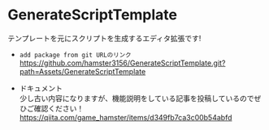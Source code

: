 # GenerateScriptTemplate
テンプレートを元にスクリプトを生成するエディタ拡張です!

- `add package from git URLのリンク`
  https://github.com/hamster3156/GenerateScriptTemplate.git?path=Assets/GenerateScriptTemplate

- ドキュメント  
少し古い内容になりますが、機能説明をしている記事を投稿しているのでぜひご確認ください！
https://qiita.com/game_hamster/items/d349fb7ca3c00b54abfd
